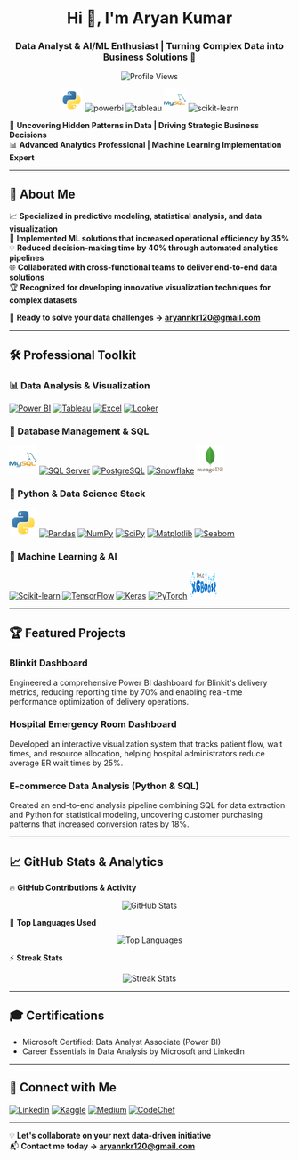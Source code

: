 <h1 align="center">Hi 👋, I'm Aryan Kumar</h1>
<h3 align="center">Data Analyst & AI/ML Enthusiast | Turning Complex Data into Business Solutions 🚀</h3>

<p align="center">
  <img src="https://komarev.com/ghpvc/?username=aryankumar120&label=Profile%20views&color=0e75b6&style=flat" alt="Profile Views" />
</p>

<p align="center">
  <img src="https://raw.githubusercontent.com/devicons/devicon/master/icons/python/python-original.svg" alt="python" width="40" height="40"/>
  <img src="https://upload.wikimedia.org/wikipedia/commons/c/cf/New_Power_BI_Logo.svg" alt="powerbi" width="40" height="40"/>
  <img src="https://upload.wikimedia.org/wikipedia/commons/4/4b/Tableau_Logo.png" alt="tableau" width="60" height="40"/>
  <img src="https://raw.githubusercontent.com/devicons/devicon/master/icons/mysql/mysql-original-wordmark.svg" alt="mysql" width="40" height="40"/>
  <img src="https://upload.wikimedia.org/wikipedia/commons/0/05/Scikit_learn_logo_small.svg" alt="scikit-learn" width="40" height="40"/>
</p>

🌟 **Uncovering Hidden Patterns in Data | Driving Strategic Business Decisions**  
📊 **Advanced Analytics Professional | Machine Learning Implementation Expert**  

---

## 🚀 About Me  

📈 **Specialized in predictive modeling, statistical analysis, and data visualization**  
🧠 **Implemented ML solutions that increased operational efficiency by 35%**  
💡 **Reduced decision-making time by 40% through automated analytics pipelines**  
🌐 **Collaborated with cross-functional teams to deliver end-to-end data solutions**  
🏆 **Recognized for developing innovative visualization techniques for complex datasets**  

📩 **Ready to solve your data challenges → [aryannkr120@gmail.com](mailto:aryannkr120@gmail.com)**  

---

## 🛠️ Professional Toolkit  

### **📊 Data Analysis & Visualization**
<p align="left">
  <a href="https://powerbi.microsoft.com/" target="_blank"><img src="https://upload.wikimedia.org/wikipedia/commons/c/cf/New_Power_BI_Logo.svg" alt="Power BI" width="50" height="50"/></a>
  <a href="https://www.tableau.com/" target="_blank"><img src="https://upload.wikimedia.org/wikipedia/commons/4/4b/Tableau_Logo.png" alt="Tableau" width="60" height="40"/></a>
  <a href="https://www.microsoft.com/en-us/microsoft-365/excel" target="_blank"><img src="https://upload.wikimedia.org/wikipedia/commons/3/31/Microsoft_Office_Excel_%282019–present%29.svg" alt="Excel" width="50" height="50"/></a>
  <a href="https://looker.com/" target="_blank"><img src="https://seeklogo.com/images/L/looker-logo-F77792DCBD-seeklogo.com.png" alt="Looker" width="50" height="50"/></a>
</p>

### **💾 Database Management & SQL**
<p align="left">
  <a href="https://www.mysql.com/" target="_blank"><img src="https://raw.githubusercontent.com/devicons/devicon/master/icons/mysql/mysql-original-wordmark.svg" alt="MySQL" width="50" height="50"/></a>
  <a href="https://www.microsoft.com/en-us/sql-server" target="_blank"><img src="https://www.svgrepo.com/show/303229/microsoft-sql-server-logo.svg" alt="SQL Server" width="50" height="50"/></a>
  <a href="https://www.postgresql.org/" target="_blank"><img src="https://upload.wikimedia.org/wikipedia/commons/2/29/Postgresql_elephant.svg" alt="PostgreSQL" width="50" height="50"/></a>
  <a href="https://www.snowflake.com/" target="_blank"><img src="https://www.vectorlogo.zone/logos/snowflake/snowflake-icon.svg" alt="Snowflake" width="50" height="50"/></a>
  <a href="https://www.mongodb.com/" target="_blank"><img src="https://raw.githubusercontent.com/devicons/devicon/master/icons/mongodb/mongodb-original-wordmark.svg" alt="MongoDB" width="50" height="50"/></a>
</p>

### **🐍 Python & Data Science Stack**
<p align="left">
  <a href="https://www.python.org/" target="_blank"><img src="https://raw.githubusercontent.com/devicons/devicon/master/icons/python/python-original.svg" alt="Python" width="50" height="50"/></a>
  <a href="https://pandas.pydata.org/" target="_blank"><img src="https://upload.wikimedia.org/wikipedia/commons/e/ed/Pandas_logo.svg" alt="Pandas" width="50" height="50"/></a>
  <a href="https://numpy.org/" target="_blank"><img src="https://upload.wikimedia.org/wikipedia/commons/3/31/NumPy_logo_2020.svg" alt="NumPy" width="50" height="50"/></a>
  <a href="https://scipy.org/" target="_blank"><img src="https://scipy.org/images/logo.svg" alt="SciPy" width="50" height="50"/></a>
  <a href="https://matplotlib.org/" target="_blank"><img src="https://upload.wikimedia.org/wikipedia/commons/8/84/Matplotlib_icon.svg" alt="Matplotlib" width="50" height="50"/></a>
  <a href="https://seaborn.pydata.org/" target="_blank"><img src="https://seaborn.pydata.org/_images/logo-mark-lightbg.svg" alt="Seaborn" width="50" height="50"/></a>
</p>

### **🧠 Machine Learning & AI**
<p align="left">
  <a href="https://scikit-learn.org/" target="_blank"><img src="https://upload.wikimedia.org/wikipedia/commons/0/05/Scikit_learn_logo_small.svg" alt="Scikit-learn" width="50" height="50"/></a>
  <a href="https://www.tensorflow.org/" target="_blank"><img src="https://www.vectorlogo.zone/logos/tensorflow/tensorflow-icon.svg" alt="TensorFlow" width="50" height="50"/></a>
  <a href="https://keras.io/" target="_blank"><img src="https://upload.wikimedia.org/wikipedia/commons/a/ae/Keras_logo.svg" alt="Keras" width="50" height="50"/></a>
  <a href="https://pytorch.org/" target="_blank"><img src="https://www.vectorlogo.zone/logos/pytorch/pytorch-icon.svg" alt="PyTorch" width="50" height="50"/></a>
  <a href="https://xgboost.readthedocs.io/" target="_blank"><img src="https://raw.githubusercontent.com/dmlc/dmlc.github.io/master/img/logo-m/xgboost.png" alt="XGBoost" width="50" height="50"/></a>
</p>

---

## 🏆 Featured Projects

### **Blinkit Dashboard**
Engineered a comprehensive Power BI dashboard for Blinkit's delivery metrics, reducing reporting time by 70% and enabling real-time performance optimization of delivery operations.

### **Hospital Emergency Room Dashboard**
Developed an interactive visualization system that tracks patient flow, wait times, and resource allocation, helping hospital administrators reduce average ER wait times by 25%.

### **E-commerce Data Analysis (Python & SQL)**
Created an end-to-end analysis pipeline combining SQL for data extraction and Python for statistical modeling, uncovering customer purchasing patterns that increased conversion rates by 18%.

---

## 📈 GitHub Stats & Analytics  

🔥 **GitHub Contributions & Activity**  
<p align="center">
  <img src="https://github-readme-stats.vercel.app/api?username=aryankumar120&show_icons=true&theme=react" alt="GitHub Stats" />
</p>

🚀 **Top Languages Used**  
<p align="center">
  <img src="https://github-readme-stats.vercel.app/api/top-langs?username=aryankumar120&show_icons=true&theme=react&layout=compact" alt="Top Languages" />
</p>

⚡ **Streak Stats**  
<p align="center">
  <img src="https://github-readme-streak-stats.herokuapp.com/?user=aryankumar120&theme=react" alt="Streak Stats" />
</p>

---

## 🎓 Certifications

- Microsoft Certified: Data Analyst Associate (Power BI)
- Career Essentials in Data Analysis by Microsoft and LinkedIn

---

## 💼 Connect with Me  

<p align="left">
<a href="https://www.linkedin.com/in/aryan-kumar29/" target="blank"><img align="center" src="https://raw.githubusercontent.com/rahuldkjain/github-profile-readme-generator/master/src/images/icons/Social/linked-in-alt.svg" alt="LinkedIn" height="40" width="40" /></a>
<a href="https://www.kaggle.com/aryankumar120" target="blank"><img align="center" src="https://www.vectorlogo.zone/logos/kaggle/kaggle-icon.svg" alt="Kaggle" height="40" width="40" /></a>
<a href="https://medium.com/@aryannkr120" target="blank"><img align="center" src="https://raw.githubusercontent.com/rahuldkjain/github-profile-readme-generator/master/src/images/icons/Social/medium.svg" alt="Medium" height="40" width="40" /></a>
<a href="https://www.codechef.com/users/aryannkr120" target="blank"><img align="center" src="https://cdn.jsdelivr.net/npm/simple-icons@3.1.0/icons/codechef.svg" alt="CodeChef" height="40" width="40" /></a>
</p>

---

💡 **Let's collaborate on your next data-driven initiative**  
📬 **Contact me today → [aryannkr120@gmail.com](mailto:aryannkr120@gmail.com)**
